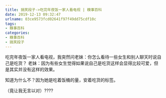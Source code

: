 ```yaml
---
title: 搞笑段子->吃完年夜饭一家人看电视 | 糗事百科
date: 2019-12-13 09:32:47
urlname: 03ce9573fcd02641f97f49dd75cdf10c
tags: 
- 糗事百科
categories:
- 糗事百科
- 搞笑段子
---
```

吃完年夜饭一家人看电视，我突然问老妹：你怎么看待一些女生和别人聊天时说自己是吃货？ 老妹：因为有些女生觉得如果说自己是吃货这样会显得比较可爱，但是其实并没有这样的效果。

知道为什么不？因为她是吃着饭桶的量，安着吃货的标签。

（竟让我无言以对）????


